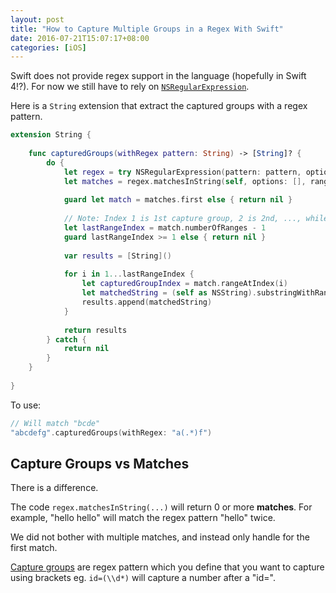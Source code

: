 ```yaml
---
layout: post
title: "How to Capture Multiple Groups in a Regex With Swift"
date: 2016-07-21T15:07:17+08:00
categories: [iOS]
---
```


Swift does not provide regex support in the language (hopefully in Swift 4!?).  For now we still have to rely on [`NSRegularExpression`](https://developer.apple.com/library/mac/documentation/Foundation/Reference/NSRegularExpression_Class/).

Here is a `String` extension that extract the captured groups with a regex pattern. 

```swift
extension String {
    
    func capturedGroups(withRegex pattern: String) -> [String]? {
        do {
            let regex = try NSRegularExpression(pattern: pattern, options: [])
            let matches = regex.matchesInString(self, options: [], range: NSRange(location:0, length: self.characters.count))
            
            guard let match = matches.first else { return nil }
            
            // Note: Index 1 is 1st capture group, 2 is 2nd, ..., while index 0 is full match which we don't use
            let lastRangeIndex = match.numberOfRanges - 1
            guard lastRangeIndex >= 1 else { return nil }
            
            var results = [String]()
            
            for i in 1...lastRangeIndex {
                let capturedGroupIndex = match.rangeAtIndex(i)
                let matchedString = (self as NSString).substringWithRange(capturedGroupIndex)
                results.append(matchedString)
            }
            
            return results
        } catch {
            return nil
        }
    }
    
}
```

To use:

```swift
// Will match "bcde"
"abcdefg".capturedGroups(withRegex: "a(.*)f")
```

## Capture Groups vs Matches

There is a difference.

The code `regex.matchesInString(...)` will return 0 or more **matches**. For example, "hello hello" will match the regex pattern "hello" twice.

We did not bother with multiple matches, and instead only handle for the first match.

[Capture groups](http://www.regular-expressions.info/brackets.html) are regex pattern which you define that you want to capture using brackets eg. `id=(\\d*)` will capture a number after a "id=".
